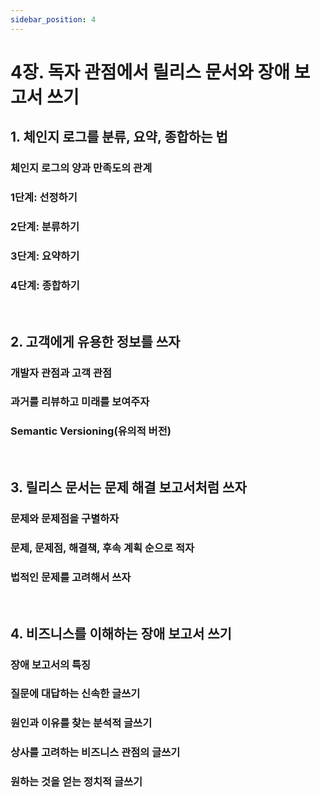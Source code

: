 ```yaml
---
sidebar_position: 4
---
```


# 4장. 독자 관점에서 릴리스 문서와 장애 보고서 쓰기

## 1. 체인지 로그를 분류, 요약, 종합하는 법

### 체인지 로그의 양과 만족도의 관계

### 1단계: 선정하기

### 2단계: 분류하기

### 3단계: 요약하기

### 4단계: 종합하기

<br/>

## 2. 고객에게 유용한 정보를 쓰자

### 개발자 관점과 고객 관점

### 과거를 리뷰하고 미래를 보여주자

### Semantic Versioning(유의적 버전)

<br/>

## 3. 릴리스 문서는 문제 해결 보고서처럼 쓰자

### 문제와 문제점을 구별하자

### 문제, 문제점, 해결책, 후속 계획 순으로 적자

### 법적인 문제를 고려해서 쓰자

<br/>

## 4. 비즈니스를 이해하는 장애 보고서 쓰기

### 장애 보고서의 특징

### 질문에 대답하는 신속한 글쓰기

### 원인과 이유를 찾는 분석적 글쓰기

### 상사를 고려하는 비즈니스 관점의 글쓰기

### 원하는 것을 얻는 정치적 글쓰기